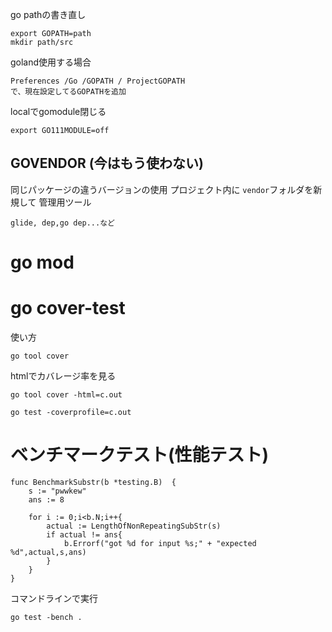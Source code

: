 go pathの書き直し

```text
export GOPATH=path
mkdir path/src
```
goland使用する場合

```
Preferences /Go /GOPATH / ProjectGOPATH
で、現在設定してるGOPATHを追加
```

localでgomodule閉じる

```text
export GO111MODULE=off
```

## GOVENDOR (今はもう使わない)
同じパッケージの違うバージョンの使用
プロジェクト内に `vendor`フォルダを新規して
管理用ツール

```
glide, dep,go dep...など
```

# go mod

# go cover-test
使い方
```text
go tool cover
```
htmlでカバレージ率を見る
```text
go tool cover -html=c.out
```

```text
go test -coverprofile=c.out
```
# ベンチマークテスト(性能テスト)

```text
func BenchmarkSubstr(b *testing.B)  {
	s := "pwwkew"
	ans := 8
	
	for i := 0;i<b.N;i++{
		actual := LengthOfNonRepeatingSubStr(s)
		if actual != ans{
			b.Errorf("got %d for input %s;" + "expected %d",actual,s,ans)
		}	
	}
}
```
コマンドラインで実行
```text
go test -bench .
```

